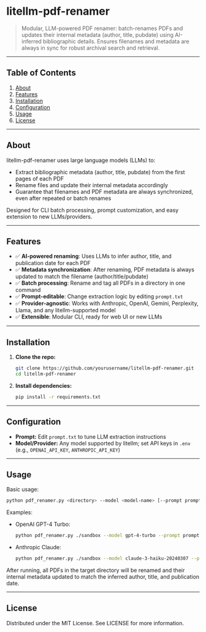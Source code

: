 # litellm-pdf-renamer

> Modular, LLM-powered PDF renamer: batch-renames PDFs and updates their internal metadata (author, title, pubdate) using AI-inferred bibliographic details. Ensures filenames and metadata are always in sync for robust archival search and retrieval.

---

## Table of Contents

1. [About](#about)
2. [Features](#features)
3. [Installation](#installation)
4. [Configuration](#configuration)
5. [Usage](#usage)
6. [License](#license)

---

## About

litellm-pdf-renamer uses large language models (LLMs) to:
- Extract bibliographic metadata (author, title, pubdate) from the first pages of each PDF
- Rename files and update their internal metadata accordingly
- Guarantee that filenames and PDF metadata are always synchronized, even after repeated or batch renames

Designed for CLI batch processing, prompt customization, and easy extension to new LLMs/providers.

---

## Features

- ✅ **AI-powered renaming**: Uses LLMs to infer author, title, and publication date for each PDF
- ✅ **Metadata synchronization**: After renaming, PDF metadata is always updated to match the filename (author/title/pubdate)
- ✅ **Batch processing**: Rename and tag all PDFs in a directory in one command
- ✅ **Prompt-editable**: Change extraction logic by editing `prompt.txt`
- ✅ **Provider-agnostic**: Works with Anthropic, OpenAI, Gemini, Perplexity, Llama, and any litellm-supported model
- ✅ **Extensible**: Modular CLI, ready for web UI or new LLMs

---

## Installation

1. **Clone the repo:**
   ```bash
   git clone https://github.com/yourusername/litellm-pdf-renamer.git
   cd litellm-pdf-renamer
   ```
2. **Install dependencies:**
   ```bash
   pip install -r requirements.txt
   ```

---

## Configuration

- **Prompt:** Edit `prompt.txt` to tune LLM extraction instructions
- **Model/Provider:** Any model supported by litellm; set API keys in `.env` (e.g., `OPENAI_API_KEY`, `ANTHROPIC_API_KEY`)

---

## Usage

Basic usage:
```bash
python pdf_renamer.py <directory> --model <model-name> [--prompt prompt.txt]
```

Examples:
- OpenAI GPT-4 Turbo:
  ```bash
  python pdf_renamer.py ./sandbox --model gpt-4-turbo --prompt prompt.txt
  ```
- Anthropic Claude:
  ```bash
  python pdf_renamer.py ./sandbox --model claude-3-haiku-20240307 --prompt prompt.txt
  ```

After running, all PDFs in the target directory will be renamed and their internal metadata updated to match the inferred author, title, and publication date.

---

## License

Distributed under the MIT License. See LICENSE for more information.